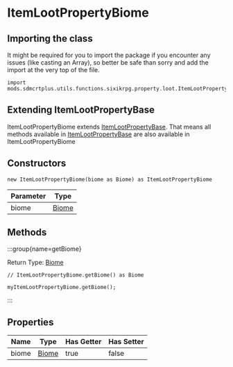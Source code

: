 # ItemLootPropertyBiome

## Importing the class

It might be required for you to import the package if you encounter any issues (like casting an Array), so better be safe than sorry and add the import at the very top of the file.
```zenscript
import mods.sdmcrtplus.utils.functions.sixikrpg.property.loot.ItemLootPropertyBiome;
```


## Extending ItemLootPropertyBase

ItemLootPropertyBiome extends [ItemLootPropertyBase](/mods/sdmcrtplus/utils/functions/sixikrpg/property/loot/ItemLootPropertyBase). That means all methods available in [ItemLootPropertyBase](/mods/sdmcrtplus/utils/functions/sixikrpg/property/loot/ItemLootPropertyBase) are also available in ItemLootPropertyBiome

## Constructors


```zenscript
new ItemLootPropertyBiome(biome as Biome) as ItemLootPropertyBiome
```
| Parameter |                  Type                   |
|-----------|-----------------------------------------|
| biome     | [Biome](/vanilla/api/world/biome/Biome) |



## Methods

:::group{name=getBiome}

Return Type: [Biome](/vanilla/api/world/biome/Biome)

```zenscript
// ItemLootPropertyBiome.getBiome() as Biome

myItemLootPropertyBiome.getBiome();
```

:::


## Properties

| Name  |                  Type                   | Has Getter | Has Setter |
|-------|-----------------------------------------|------------|------------|
| biome | [Biome](/vanilla/api/world/biome/Biome) | true       | false      |

